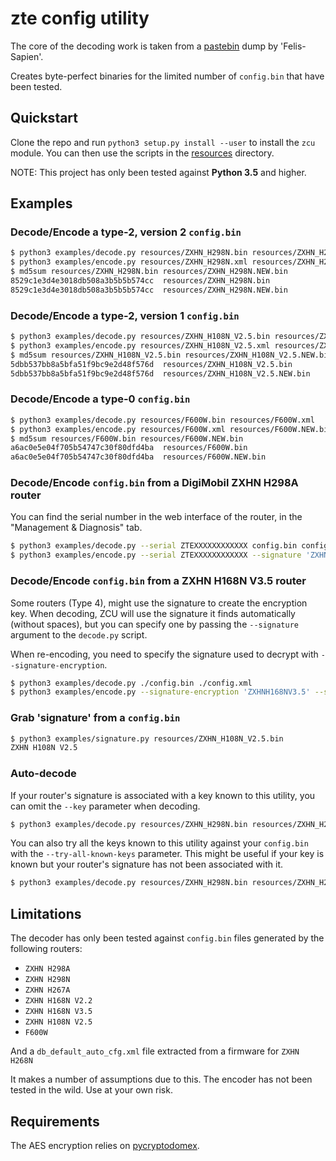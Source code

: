 # zte config utility

The core of the decoding work is taken from a [pastebin](https://pastebin.com/GGxbngtK) dump by 'Felis-Sapien'.

Creates byte-perfect binaries for the limited number of `config.bin` that have been tested.

## Quickstart

Clone the repo and run `python3 setup.py install --user` to install the `zcu` module.
You can then use the scripts in the [resources](./resources) directory.

NOTE: This project has only been tested against **Python 3.5** and higher.

## Examples

### Decode/Encode a type-2, version 2 `config.bin`

```sh
$ python3 examples/decode.py resources/ZXHN_H298N.bin resources/ZXHN_H298N.xml --key 'Wj'
$ python3 examples/encode.py resources/ZXHN_H298N.xml resources/ZXHN_H298N.NEW.bin --key 'Wj' --signature 'ZXHN H298N'
$ md5sum resources/ZXHN_H298N.bin resources/ZXHN_H298N.NEW.bin
8529c1e3d4e3018db508a3b5b5b574cc  resources/ZXHN_H298N.bin
8529c1e3d4e3018db508a3b5b5b574cc  resources/ZXHN_H298N.NEW.bin
```

### Decode/Encode a type-2, version 1 `config.bin`

```sh
$ python3 examples/decode.py resources/ZXHN_H108N_V2.5.bin resources/ZXHN_H108N_V2.5.xml --key 'GrWM2Hz&LTvz&f^5'
$ python3 examples/encode.py resources/ZXHN_H108N_V2.5.xml resources/ZXHN_H108N_V2.5.NEW.bin --key 'GrWM2Hz&LTvz&f^5' --signature 'ZXHN H108N V2.5' --version 1
$ md5sum resources/ZXHN_H108N_V2.5.bin resources/ZXHN_H108N_V2.5.NEW.bin
5dbb537bb8a5bfa51f9bc9e2d48f576d  resources/ZXHN_H108N_V2.5.bin
5dbb537bb8a5bfa51f9bc9e2d48f576d  resources/ZXHN_H108N_V2.5.NEW.bin
```

### Decode/Encode a type-0 `config.bin`

```sh
$ python3 examples/decode.py resources/F600W.bin resources/F600W.xml
$ python3 examples/encode.py resources/F600W.xml resources/F600W.NEW.bin --signature F600W --payload-type 0
$ md5sum resources/F600W.bin resources/F600W.NEW.bin
a6ac0e5e04f705b54747c30f80dfd4ba  resources/F600W.bin
a6ac0e5e04f705b54747c30f80dfd4ba  resources/F600W.NEW.bin
```

### Decode/Encode `config.bin` from a DigiMobil ZXHN H298A router

You can find the serial number in the web interface of the router, in the "Management & Diagnosis" tab.

```sh
$ python3 examples/decode.py --serial ZTEXXXXXXXXXXXX config.bin config.xml
$ python3 examples/encode.py --serial ZTEXXXXXXXXXXXX --signature 'ZXHN H298A V1.0' config.xml config.bin
```

### Decode/Encode `config.bin` from a ZXHN H168N V3.5 router

Some routers (Type 4), might use the signature to create the encryption key.
When decoding, ZCU will use the signature it finds automatically (without spaces), but you can specify one by passing the `--signature` argument to the `decode.py` script.

When re-encoding, you need to specify the signature used to decrypt with `--signature-encryption`.

```sh
$ python3 examples/decode.py ./config.bin ./config.xml
$ python3 examples/encode.py --signature-encryption 'ZXHNH168NV3.5' --signature 'ZXHN H168N V3.5' config.xml config.bin
```

### Grab 'signature' from a `config.bin`

```sh
$ python3 examples/signature.py resources/ZXHN_H108N_V2.5.bin
ZXHN H108N V2.5
```

### Auto-decode

If your router's signature is associated with a key known to this utility, you can omit the `--key` parameter when decoding.

```sh
$ python3 examples/decode.py resources/ZXHN_H298N.bin resources/ZXHN_H298N.xml
```

You can also try all the keys known to this utility against your `config.bin` with the `--try-all-known-keys` parameter.
This might be useful if your key is known but your router's signature has not been associated with it.

```sh
$ python3 examples/decode.py resources/ZXHN_H298N.bin resources/ZXHN_H298N.xml --try-all-known-keys
```

## Limitations

The decoder has only been tested against `config.bin` files generated by the following routers:
 - `ZXHN H298A`
 - `ZXHN H298N`
 - `ZXHN H267A`
 - `ZXHN H168N V2.2`
 - `ZXHN H168N V3.5`
 - `ZXHN H108N V2.5`
 - `F600W`

And a `db_default_auto_cfg.xml` file extracted from a firmware for `ZXHN H268N`

It makes a number of assumptions due to this. The encoder has not been tested in the wild. Use at your own risk.

## Requirements

The AES encryption relies on [pycryptodomex](https://pypi.org/project/pycryptodomex/).
